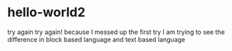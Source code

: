 # hello-world2
try again
try again!  because I messed up the first try
I am trying to see the difference in block based language and text based language
